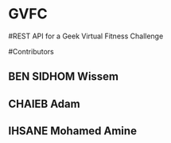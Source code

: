 # GVFC
 
 #REST API for a Geek Virtual Fitness Challenge

#Contributors

## BEN SIDHOM Wissem
## CHAIEB Adam 
## IHSANE Mohamed Amine
